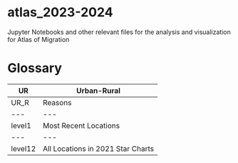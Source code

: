 # atlas_2023-2024
Jupyter Notebooks and other relevant files for the analysis and visualization for Atlas of Migration

# Glossary
UR        | Urban-Rural
--- | --- 
UR_R      | Reasons 
--- | --- 
level1    | Most Recent Locations
--- | --- 
level12   | All Locations in 2021 Star Charts
